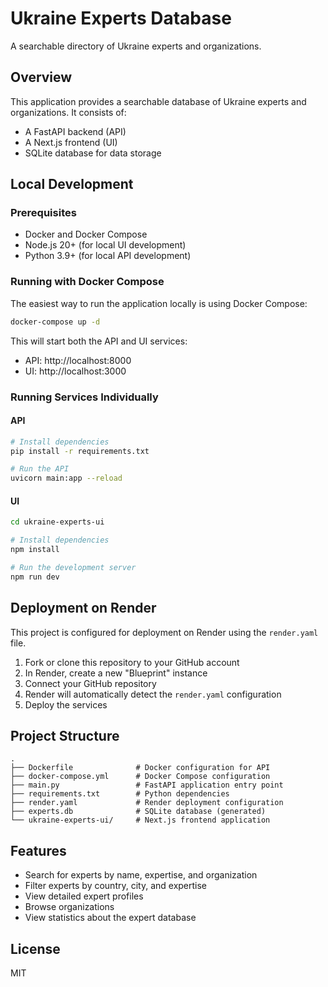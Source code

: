 # Ukraine Experts Database

A searchable directory of Ukraine experts and organizations.

## Overview

This application provides a searchable database of Ukraine experts and organizations. It consists of:

- A FastAPI backend (API)
- A Next.js frontend (UI)
- SQLite database for data storage

## Local Development

### Prerequisites

- Docker and Docker Compose
- Node.js 20+ (for local UI development)
- Python 3.9+ (for local API development)

### Running with Docker Compose

The easiest way to run the application locally is using Docker Compose:

```bash
docker-compose up -d
```

This will start both the API and UI services:
- API: http://localhost:8000
- UI: http://localhost:3000

### Running Services Individually

#### API

```bash
# Install dependencies
pip install -r requirements.txt

# Run the API
uvicorn main:app --reload
```

#### UI

```bash
cd ukraine-experts-ui

# Install dependencies
npm install

# Run the development server
npm run dev
```

## Deployment on Render

This project is configured for deployment on Render using the `render.yaml` file.

1. Fork or clone this repository to your GitHub account
2. In Render, create a new "Blueprint" instance
3. Connect your GitHub repository
4. Render will automatically detect the `render.yaml` configuration
5. Deploy the services

## Project Structure

```
.
├── Dockerfile              # Docker configuration for API
├── docker-compose.yml      # Docker Compose configuration
├── main.py                 # FastAPI application entry point
├── requirements.txt        # Python dependencies
├── render.yaml             # Render deployment configuration
├── experts.db              # SQLite database (generated)
└── ukraine-experts-ui/     # Next.js frontend application
```

## Features

- Search for experts by name, expertise, and organization
- Filter experts by country, city, and expertise
- View detailed expert profiles
- Browse organizations
- View statistics about the expert database

## License

MIT 